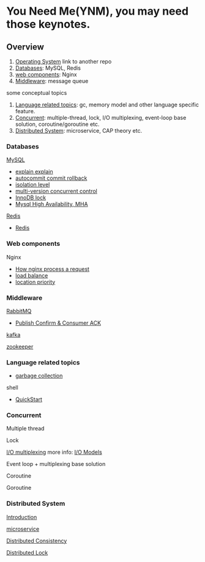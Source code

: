 # You Need Me(YNM),  you may need those keynotes.

## Overview

1. [Operating System](https://github.com/kakukosaku/OperatingSystem) link to another repo
2. [Databases](#databases): MySQL, Redis
3. [web components](#web-components): Nginx
4. [Middleware](#middleware): message queue

some conceptual topics

1. [Language related topics](#language-related-topics): gc, memory model and other language specific feature.
2. [Concurrent](#concurrent): multiple-thread, lock, I/O multiplexing, event-loop base solution, coroutine/goroutine etc.
3. [Distributed System](#distributed-system): microservice, CAP theory etc.

### Databases

[MySQL](databases/mysql/README.md)

- [explain explain](databases/mysql/explain_explain.md)
- [autocommit commit rollback](databases/mysql/autocommit_commit_rollback.md)
- [isolation level](databases/mysql/isolation_level.md)
- [multi-version concurrent control](databases/mysql/mvcc.md)
- [InnoDB lock](databases/mysql/innodb_lock.md)
- [Mysql High Availability, MHA](databases/mysql/mha.md)

[Redis](databases/redis/README.md)

- [Redis](databases/redis/README.md)

### Web components

Nginx
    
- [How nginx process a request](web_components/nginx/process_request.md)
- [load balance](web_components/nginx/load_balancer.md)
- [location priority](web_components/nginx/location_priority.md)

### Middleware

[RabbitMQ](middleware/mq/rabbitmq/README.md)

- [Publish Confirm & Consumer ACK](middleware/mq/rabbitmq/publish_confirm_consumer_ack.md)

[kafka](middleware/mq/kafka/README.md)

[zookeeper](middleware/zookeeper_overview.md)

### Language related topics

- [garbage collection](language_topics/gc/README.md)

shell

- [QuickStart]()

### Concurrent

Multiple thread

Lock

[I/O multiplexing](concurrent/multiplxing/README.md) more info: [I/O Models](https://github.com/kakukosaku/OperatingSystem/blob/master/topics/linux_5_io_model.md)

Event loop + multiplexing base solution

Coroutine

Goroutine

### Distributed System

[Introduction](distributed_system/README.md)

[microservice](distributed_system/microservice/README.md)

[Distributed Consistency](distributed_system/consistency/README.md)

[Distributed Lock](distributed_system/lock/READEME.md)
